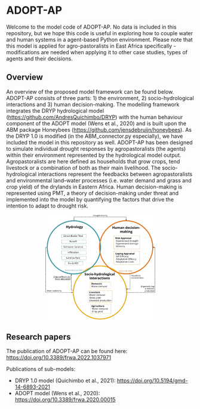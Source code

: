 # ADOPT-AP

Welcome to the model code of ADOPT-AP. No data is included in this repository, but we hope this code is useful in exploring how to couple water and human systems in a agent-based Python environment. Please note that this model is applied for agro-pastoralists in East Africa specifically - modifications are needed when applying it to other case studies, types of agents and their decisions.

## Overview

An overview of the proposed model framework can be found below. ADOPT-AP consists of three parts: 1) the environment, 2) socio-hydrological interactions and 3) human decision-making. The modelling framework integrates the DRYP hydrological model (https://github.com/AndresQuichimbo/DRYP) with the human behaviour component of the ADOPT model (Wens et al., 2020) and is built upon the ABM package Honeybees (https://github.com/jensdebruijn/honeybees). As the DRYP 1.0 is modified (in the ABM_connector.py especially), we have included the model in this repository as well. ADOPT-AP has been designed to simulate individual drought responses by agropastoralists (the agents) within their environment represented by the hydrological model output. Agropastoralists are here defined as households that grow crops, tend livestock or a combination of both as their main livelihood. The socio-hydrological interactions represent the feedbacks between agropastoralists and environmental land–water processes (i.e. water demand and grass and crop yield) of the drylands in Eastern Africa. Human decision-making is represented using PMT, a theory of decision-making under threat and implemented into the model by quantifying the factors that drive the intention to adapt to drought risk.

<p align="center">
  <img src="https://github.com/istreefkerk/ADOPT-AP/blob/105b1ae1b26e4933874dcd3a1af8a228d670c9fd/Figure_1.jpg" width=60% height=60% >
</p>

## Research papers

The publication of ADOPT-AP can be found here:
https://doi.org/10.3389/frwa.2022.1037971

Publications of sub-models:

- DRYP 1.0 model (Quichimbo et al., 2021): https://doi.org/10.5194/gmd-14-6893-2021
- ADOPT model (Wens et al., 2020): https://doi.org/10.3389/frwa.2020.00015
